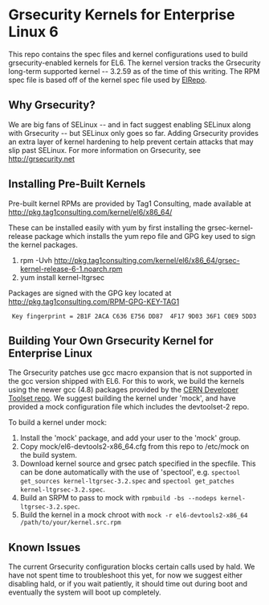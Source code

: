 # Grsecurity Kernels for Enterprise Linux 6
This repo contains the spec files and kernel configurations used to build grsecurity-enabled kernels for EL6. The kernel version tracks the Grsecurity long-term supported kernel -- 3.2.59 as of the time of this writing. The RPM spec file is based off of the kernel spec file used by [ElRepo](http://elrepo.org/).

## Why Grsecurity?
We are big fans of SELinux -- and in fact suggest enabling SELinux along with Grsecurity -- but SELinux only goes so far. Adding Grsecurity provides an extra layer of kernel hardening to help prevent certain attacks that may slip past SELinux. For more information on Grsecurity, see http://grsecurity.net

## Installing Pre-Built Kernels
Pre-built kernel RPMs are provided by Tag1 Consulting, made available at http://pkg.tag1consulting.com/kernel/el6/x86_64/

These can be installed easily with yum by first installing the grsec-kernel-release package which installs the yum repo file and GPG key used to sign the kernel packages.

 1. rpm -Uvh http://pkg.tag1consulting.com/kernel/el6/x86_64/grsec-kernel-release-6-1.noarch.rpm
 2. yum install kernel-ltgrsec

Packages are signed with the GPG key located at http://pkg.tag1consulting.com/RPM-GPG-KEY-TAG1

```
 Key fingerprint = 2B1F 2ACA C636 E756 DD87  4F17 9D03 36F1 C0E9 5DD3
```

## Building Your Own Grsecurity Kernel for Enterprise Linux
The Grsecurity patches use gcc macro expansion that is not supported in the gcc version shipped with EL6. For this to work, we build the kernels using the newer gcc (4.8) packages provided by the [CERN Developer Toolset repo](http://linux.web.cern.ch/linux/devtoolset/). We suggest building the kernel under 'mock', and have provided a mock configuration file which includes the devtoolset-2 repo.

To build a kernel under mock:
 1. Install the 'mock' package, and add your user to the 'mock' group.
 2. Copy mock/el6-devtools2-x86_64.cfg from this repo to /etc/mock on the build system.
 3. Download kernel source and grsec patch specified in the specfile. This can be done automatically with the use of 'spectool', e.g. ```spectool get_sources kernel-ltgrsec-3.2.spec``` and ```spectool get_patches kernel-ltgrsec-3.2.spec```.
 4. Build an SRPM to pass to mock with ```rpmbuild -bs --nodeps kernel-ltgrsec-3.2.spec```.
 5. Build the kernel in a mock chroot with ```mock -r el6-devtools2-x86_64 /path/to/your/kernel.src.rpm```

## Known Issues
The current Grsecurity configuration blocks certain calls used by hald. We have not spent time to troubleshoot this yet, for now we suggest either disabling hald, or if you wait patiently, it should time out during boot and eventually the system will boot up completely.
